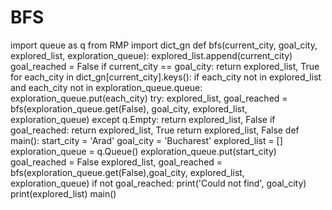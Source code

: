 # BFS
import queue as q
from RMP import dict_gn
def bfs(current_city, goal_city, explored_list, exploration_queue):
    explored_list.append(current_city)
    goal_reached = False
    if current_city == goal_city:
         return explored_list, True
    for each_city in dict_gn[current_city].keys():
        if each_city not in explored_list and each_city not in exploration_queue.queue:
             exploration_queue.put(each_city)
    try:
         explored_list, goal_reached = bfs(exploration_queue.get(False), goal_city, explored_list, exploration_queue)
    except q.Empty:
        return explored_list, False
    if goal_reached:
        return explored_list, True
    return explored_list, False
def main():
    start_city = 'Arad'
    goal_city = 'Bucharest'
    explored_list = []
    exploration_queue = q.Queue()
    exploration_queue.put(start_city)
    goal_reached = False
    explored_list, goal_reached = bfs(exploration_queue.get(False),goal_city, explored_list, exploration_queue)
    if not goal_reached:
         print('Could not find', goal_city)
    print(explored_list) 
main()            
